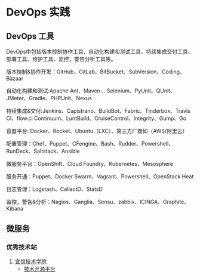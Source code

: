 # DevOps 实践

## DevOps 工具
DevOps中包括版本控制协作工具、自动化构建和测试工具、持续集成交付工具、部署工具、维护工具、监控，警告分析工具等。

版本控制&协作开发：GitHub、GitLab、BitBucket、SubVersion、Coding、Bazaar

自动化构建和测试:Apache Ant、Maven 、Selenium、PyUnit、QUnit、JMeter、Gradle、PHPUnit、Nexus

持续集成&交付:Jenkins、Capistrano、BuildBot、Fabric、Tinderbox、Travis CI、flow.ci Continuum、LuntBuild、CruiseControl、Integrity、Gump、Go

容器平台: Docker、Rocket、Ubuntu（LXC）、第三方厂商如（AWS/阿里云）

配置管理：Chef、Puppet、CFengine、Bash、Rudder、Powershell、RunDeck、Saltstack、Ansible

微服务平台：OpenShift、Cloud Foundry、Kubernetes、Mesosphere

服务开通：Puppet、Docker Swarm、Vagrant、Powershell、OpenStack Heat

日志管理：Logstash、CollectD、StatsD

监控，警告&分析：Nagios、Ganglia、Sensu、zabbix、ICINGA、Graphite、Kibana


## 微服务

### 优秀技术站

1. [宜信技术学院](http://college.creditease.cn/article/all)
   - [技术开源平台](http://college.creditease.cn/techOpenSource)